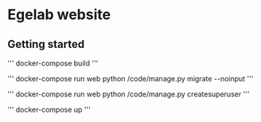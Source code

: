 # Egelab website

## Getting started

'''
docker-compose build
'''

'''
docker-compose run web python /code/manage.py migrate --noinput
'''

'''
docker-compose run web python /code/manage.py createsuperuser
'''

'''
docker-compose up
'''
